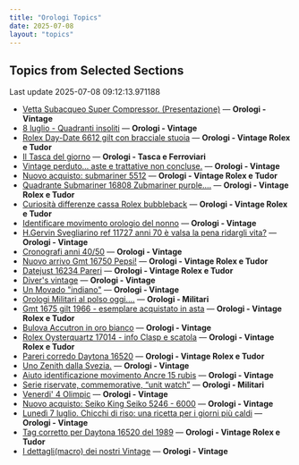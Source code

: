 ```yaml
---
title: "Orologi Topics"
date: 2025-07-08
layout: "topics"
---
```


## Topics from Selected Sections

Last update 2025-07-08 09:12:13.971188

- [Vetta Subacqueo Super Compressor.  (Presentazione)](https://orologi.forumfree.it/?t=80626299) — **Orologi - Vintage**
- [8 luglio - Quadranti insoliti](https://orologi.forumfree.it/?t=80754462) — **Orologi - Vintage**
- [Rolex Day-Date 6612 gilt con bracciale stuoia](https://orologi.forumfree.it/?t=80717292) — **Orologi - Vintage Rolex e Tudor**
- [Il Tasca del giorno](https://orologi.forumfree.it/?t=80702163) — **Orologi - Tasca e Ferroviari**
- [Vintage perduto... aste e trattative non concluse.](https://orologi.forumfree.it/?t=80507966) — **Orologi - Vintage**
- [Nuovo acquisto: submariner 5512](https://orologi.forumfree.it/?t=80753973) — **Orologi - Vintage Rolex e Tudor**
- [Quadrante Submariner 16808 Zubmariner purple....](https://orologi.forumfree.it/?t=80748789) — **Orologi - Vintage Rolex e Tudor**
- [Curiosità differenze cassa Rolex bubbleback](https://orologi.forumfree.it/?t=80753851) — **Orologi - Vintage Rolex e Tudor**
- [Identificare movimento orologio del nonno](https://orologi.forumfree.it/?t=80751083) — **Orologi - Vintage**
- [H.Gervin Svegliarino ref 11727 anni 70 è valsa la pena ridargli vita?](https://orologi.forumfree.it/?t=80754337) — **Orologi - Vintage**
- [Cronografi anni 40/50](https://orologi.forumfree.it/?t=80740948) — **Orologi - Vintage**
- [Nuovo arrivo Gmt 16750 Pepsi!](https://orologi.forumfree.it/?t=80750096) — **Orologi - Vintage Rolex e Tudor**
- [Datejust 16234 Pareri](https://orologi.forumfree.it/?t=80754153) — **Orologi - Vintage Rolex e Tudor**
- [Diver's vintage](https://orologi.forumfree.it/?t=71608461) — **Orologi - Vintage**
- [Un Movado "indiano"](https://orologi.forumfree.it/?t=68413888) — **Orologi - Vintage**
- [Orologi Militari al polso oggi….](https://orologi.forumfree.it/?t=80440118) — **Orologi - Militari**
- [Gmt 1675 gilt 1966 - esemplare acquistato in asta](https://orologi.forumfree.it/?t=80724649) — **Orologi - Vintage Rolex e Tudor**
- [Bulova Accutron in oro bianco](https://orologi.forumfree.it/?t=80753206) — **Orologi - Vintage**
- [Rolex Oysterquartz 17014 - info Clasp e scatola](https://orologi.forumfree.it/?t=80754601) — **Orologi - Vintage Rolex e Tudor**
- [Pareri corredo Daytona 16520](https://orologi.forumfree.it/?t=80751060) — **Orologi - Vintage Rolex e Tudor**
- [Uno Zenith dalla Svezia.](https://orologi.forumfree.it/?t=80754241) — **Orologi - Vintage**
- [Aiuto identificazione movimento Ancre 15 rubis](https://orologi.forumfree.it/?t=80749194) — **Orologi - Vintage**
- [Serie riservate, commemorative, “unit watch”](https://orologi.forumfree.it/?t=70708713) — **Orologi - Militari**
- [Venerdi' 4 Olimpic](https://orologi.forumfree.it/?t=80748823) — **Orologi - Vintage**
- [Nuovo acquisto: Seiko King Seiko 5246 - 6000](https://orologi.forumfree.it/?t=80743287) — **Orologi - Vintage**
- [Lunedì 7 luglio. Chicchi di riso: una ricetta per i giorni più caldi](https://orologi.forumfree.it/?t=80753390) — **Orologi - Vintage**
- [Tag corretto per Daytona 16520 del 1989](https://orologi.forumfree.it/?t=80748443) — **Orologi - Vintage Rolex e Tudor**
- [I dettagli(macro) dei nostri Vintage](https://orologi.forumfree.it/?t=80396891) — **Orologi - Vintage**
